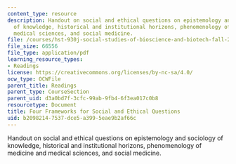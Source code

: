 ```yaml
---
content_type: resource
description: Handout on social and ethical questions on epistemology and sociology
  of knowledge, historical and institutional horizons, phenomenology of medicine and
  medical sciences, and social medicine.
file: /courses/hst-930j-social-studies-of-bioscience-and-biotech-fall-2005/b20982147537dce5a3995eae9b2af66c_4_frames.pdf
file_size: 66556
file_type: application/pdf
learning_resource_types:
- Readings
license: https://creativecommons.org/licenses/by-nc-sa/4.0/
ocw_type: OCWFile
parent_title: Readings
parent_type: CourseSection
parent_uid: d3a0bd7f-3cfc-99ab-9fb4-6f3ea017c0b8
resourcetype: Document
title: Four Frameworks for Social and Ethical Questions
uid: b2098214-7537-dce5-a399-5eae9b2af66c
---
```

Handout on social and ethical questions on epistemology and sociology of knowledge, historical and institutional horizons, phenomenology of medicine and medical sciences, and social medicine.